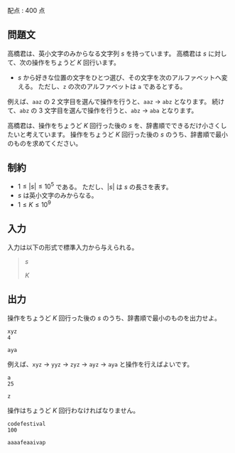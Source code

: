 配点 : $400$ 点

## 問題文

高橋君は、英小文字のみからなる文字列 $s$ を持っています。
高橋君は $s$ に対して、次の操作をちょうど $K$ 回行います。

- $s$ から好きな位置の文字をひとつ選び、その文字を次のアルファベットへ変える。 ただし、`z` の次のアルファベットは `a` であるとする。

例えば、`aaz` の $2$ 文字目を選んで操作を行うと、`aaz` → `abz` となります。
続けて、`abz` の $3$ 文字目を選んで操作を行うと、`abz` → `aba` となります。

高橋君は、操作をちょうど $K$ 回行った後の $s$ を、辞書順でできるだけ小さくしたいと考えています。
操作をちょうど $K$ 回行った後の $s$ のうち、辞書順で最小のものを求めてください。

## 制約

- $1 \leq |s| \leq 10^5$ である。 ただし、$|s|$ は $s$ の長さを表す。
- $s$ は英小文字のみからなる。
- $1 \leq K \leq 10^9$

## 入力

入力は以下の形式で標準入力から与えられる。

> $s$
> 
> $K$

## 出力

操作をちょうど $K$ 回行った後の $s$ のうち、辞書順で最小のものを出力せよ。

```input1
xyz
4
```

```output1
aya
```

例えば、`xyz` → `yyz` → `zyz` → `ayz` → `aya` と操作を行えばよいです。

```input2
a
25
```

```output2
z
```

操作はちょうど $K$ 回行わなければなりません。

```input3
codefestival
100
```

```output3
aaaafeaaivap
```